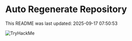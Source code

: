 # Auto Regenerate Repository

This README was last updated: 2025-09-17 07:50:53

 ![TryHackMe](https://tryhackme.com/badge/533634)